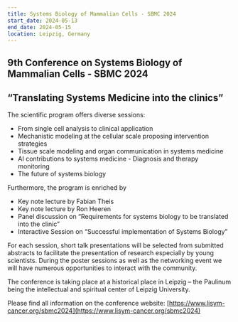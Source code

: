 ```yaml
---
title: Systems Biology of Mammalian Cells - SBMC 2024
start_date: 2024-05-13
end_date: 2024-05-15
location: Leipzig, Germany
---
```


## 9th Conference on Systems Biology of Mammalian Cells - SBMC 2024

## “Translating Systems Medicine into the clinics”


The scientific program offers diverse sessions:
* From single cell analysis to clinical application
* Mechanistic modeling at the cellular scale proposing intervention strategies
* Tissue scale modeling and organ communication in systems medicine
* AI contributions to systems medicine - Diagnosis and therapy monitoring
* The future of systems biology

Furthermore, the program is enriched by
* Key note lecture by Fabian Theis
* Key note lecture by Ron Heeren
* Panel discussion on “Requirements for systems biology to be translated into the clinic”
* Interactive Session on “Successful implementation of Systems Biology”

For each session, short talk presentations will be selected from submitted abstracts to facilitate the presentation of research especially by young scientists.
During the poster sessions as well as the networking event we will have numerous opportunities to interact with the community.

The conference is taking place at a historical place in Leipzig – the Paulinum being the intellectual and spiritual center of Leipzig University.

Please find all information on the conference website: [https://www.lisym-cancer.org/sbmc2024](https://www.lisym-cancer.org/sbmc2024)

